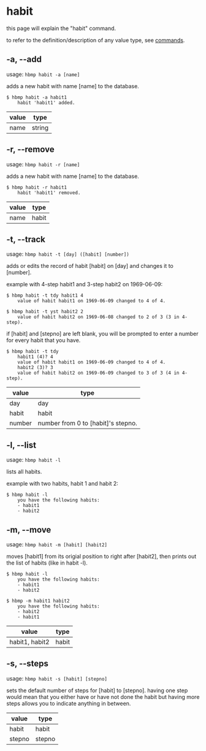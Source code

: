 # habit
this page will explain the "habit" command.

to refer to the definition/description of any value type, see [commands](index.html/#value-types).

## -a, --add 

usage: `hbmp habit -a [name]`

adds a new habit with name [name] to the database.
```
$ hbmp habit -a habit1
    habit 'habit1' added.
```
| value | type |
| ----- | ---- |
| name  | string |

## -r, --remove

usage: `hbmp habit -r [name]`

adds a new habit with name [name] to the database.
```
$ hbmp habit -r habit1
    habit 'habit1' removed.
```
| value | type |
| ----- | ---- |
| name  | habit |

## -t, --track 

usage: `hbmp habit -t [day] ([habit] [number])`

adds or edits the record of habit [habit] on [day] and changes it to [number].

example with 4-step habit1 and 3-step habit2 on 1969-06-09:
```
$ hbmp habit -t tdy habit1 4
    value of habit habit1 on 1969-06-09 changed to 4 of 4.

$ hbmp habit -t yst habit2 2
    value of habit habit2 on 1969-06-08 changed to 2 of 3 (3 in 4-step).
```
if [habit] and [stepno] are left blank, you will be prompted to enter a number for every habit that you have.
```
$ hbmp habit -t tdy
    habit1 (4)? 4
    value of habit habit1 on 1969-06-09 changed to 4 of 4.
    habit2 (3)? 3
    value of habit habit2 on 1969-06-09 changed to 3 of 3 (4 in 4-step).
```

| value  | type |
| -----  | ---- |
| day    | day 
| habit  | habit
| number | number from 0 to [habit]'s stepno. | 

## -l, --list

usage: `hbmp habit -l`

lists all habits.

example with two habits, habit 1 and habit 2:
```
$ hbmp habit -l
    you have the following habits:
    - habit1
    - habit2
```

## -m, --move

usage: `hbmp habit -m [habit] [habit2]`

moves [habit1] from its origial position to right after [habit2], then prints out the list of habits (like in habit -l).

```
$ hbmp habit -l
    you have the following habits:
    - habit1
    - habit2

$ hbmp -m habit1 habit2
    you have the following habits:
    - habit2
    - habit1
```

| value           | type |
| -----           | ---- |
| habit1, habit2  | habit |

## -s, --steps

usage: `hbmp habit -s [habit] [stepno]`

sets the default number of steps for [habit] to [stepno].
having one step would mean that you either have or have not done the habit but having more steps allows you to indicate anything in between.

| value  | type |
| -----  | ---- |
| habit  | habit |
| stepno | stepno |
